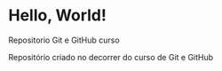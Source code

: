 # Hello, World!
 Repositorio Git e GitHub curso
 
 Repositório criado no decorrer do curso de Git e GitHub
